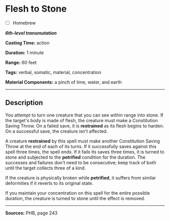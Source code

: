 # Flesh to Stone

- [ ] Homebrew

***6th-level transmutation***

**Casting Time:** action

**Duration:** 1 minute

**Range:** 60 feet

**Tags:** verbal, somatic, material, concentration

**Material Components:** a pinch of lime, water, and earth

---

## Description
You attempt to turn one creature that you can see within range into stone.
If the target's body is made of flesh, the creature must make a Constitution Saving Throw.
On a failed save, it is **restrained** as its flesh begins to harden.
On a successful save, the creature isn't affected.

A creature **restrained** by this spell must make another Constitution Saving Throw at the end of each of its turns.
If it successfully saves against this spell three times, the spell ends.
If it fails its saves three times, it is turned to stone and subjected to the **petrified** condition for the duration.
The successes and failures don't need to be consecutive; keep track of both until the target collects three of a kind.

If the creature is physically broken while **petrified**, it suffers from similar deformities if it reverts to its original state.

If you maintain your concentration on this spell for the entire possible duration, the creature is turned to stone until the effect is removed.

---

**Sources:** PHB, page 243
